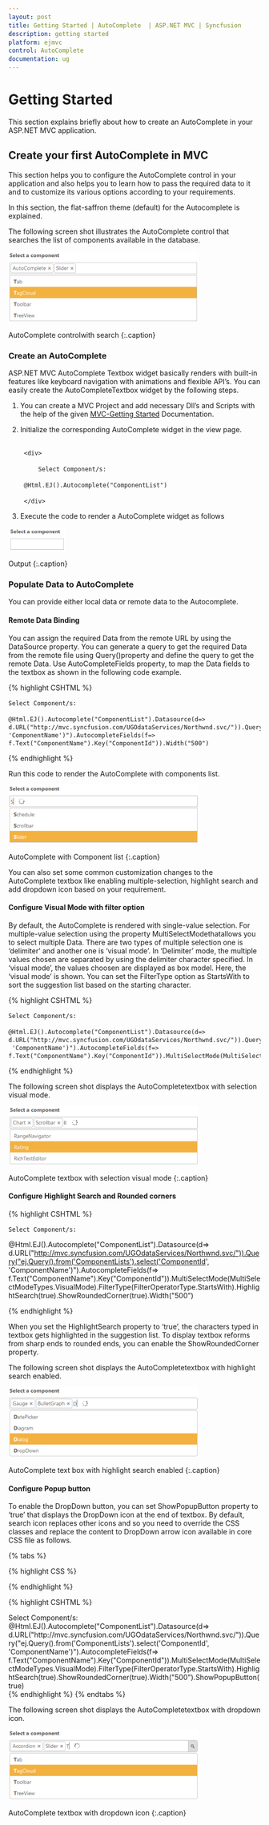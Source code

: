 ```yaml
---
layout: post
title: Getting Started | AutoComplete  | ASP.NET MVC | Syncfusion
description: getting started
platform: ejmvc
control: AutoComplete
documentation: ug
---
```


# Getting Started

This section explains briefly about how to create an AutoComplete in your ASP.NET MVC application.

## Create your first AutoComplete in MVC

This section helps you to configure the AutoComplete control in your application and also helps you to learn how to pass the required data to it and to customize its various options according to your requirements. 

In this section,  the flat-saffron theme (default) for the Autocomplete is explained.

The following screen shot illustrates the AutoComplete control that searches the list of components available in the database. 

![](Getting-Started_images/Getting-Started_img1.png)

AutoComplete controlwith search
{:.caption}

### Create an AutoComplete

ASP.NET MVC AutoComplete Textbox widget basically renders with built-in features like keyboard navigation with animations and flexible API’s. You can easily create the AutoCompleteTextbox widget by the following steps.

1. You can create a MVC Project and add necessary Dll’s and Scripts with the help of the given [MVC-Getting Started](/extension/aspnet-mvc-extension/overview) Documentation.
2. Initialize the corresponding AutoComplete widget in the view page.


   ~~~ cshtml

	<div>

		Select Component/s: 

	@Html.EJ().Autocomplete("ComponentList")

	</div>

   ~~~
   


3.  Execute the code to render a AutoComplete widget as follows



![](Getting-Started_images/Getting-Started_img2.png)

Output
{:.caption}

### Populate Data to AutoComplete

You can provide either local data or remote data to the Autocomplete.

#### Remote Data Binding

You can assign the required Data from the remote URL by using the DataSource property. You can generate a query to get the required Data from the remote file using Query()property and define the query to get the remote Data. Use AutoCompleteFields property, to map the Data fields to the textbox as shown in the following code example.

{% highlight CSHTML %}

<div>

	Select Component/s: 

	@Html.EJ().Autocomplete("ComponentList").Datasource(d=> 
	d.URL("http://mvc.syncfusion.com/UGOdataServices/Northwnd.svc/")).Query("ej.Query().from('ComponentLists').select('ComponentId', 
	'ComponentName')").AutocompleteFields(f=> f.Text("ComponentName").Key("ComponentId")).Width("500")
</div>
{% endhighlight %}


Run this code to render the AutoComplete with components list.

![](Getting-Started_images/Getting-Started_img3.png)

AutoComplete with Component list
{:.caption}

You can also set some common customization changes to the AutoComplete textbox like enabling multiple-selection, highlight search and add dropdown icon based on your requirement. 

#### Configure Visual Mode with filter option



By default, the AutoComplete is rendered with single-value selection. For multiple-value selection using the property MultiSelectModethatallows you to select multiple Data. There are two types of multiple selection one is ‘delimiter’ and another one is ‘visual mode’. In ‘Delimiter’ mode, the multiple values chosen are separated by using the delimiter character specified. In ‘visual mode’, the values choosen are displayed as box model. Here, the ‘visual mode’ is shown. You can set the FilterType option as StartsWith to sort the suggestion list based on the starting character.


{% highlight CSHTML %}

<div>

	Select Component/s: 

	@Html.EJ().Autocomplete("ComponentList").Datasource(d=> 
	d.URL("http://mvc.syncfusion.com/UGOdataServices/Northwnd.svc/")).Query("ej.Query().from('ComponentLists').select('ComponentId',
	 'ComponentName')").AutocompleteFields(f=> f.Text("ComponentName").Key("ComponentId")).MultiSelectMode(MultiSelectModeTypes.VisualMode).FilterType(FilterOperatorType.StartsWith).Width("500")

</div>

{% endhighlight %}


The following screen shot displays the AutoCompletetextbox with selection visual mode.

![](Getting-Started_images/Getting-Started_img4.png)

AutoComplete textbox with selection visual mode
{:.caption}

#### Configure Highlight Search and Rounded corners

{% highlight CSHTML %}

<div>

    Select Component/s: 

@Html.EJ().Autocomplete("ComponentList").Datasource(d=> 
d.URL("http://mvc.syncfusion.com/UGOdataServices/Northwnd.svc/")).Query("ej.Query().from('ComponentLists').select('ComponentId',
'ComponentName')").AutocompleteFields(f=> f.Text("ComponentName").Key("ComponentId")).MultiSelectMode(MultiSelectModeTypes.VisualMode).FilterType(FilterOperatorType.StartsWith).HighlightSearch(true).ShowRoundedCorner(true).Width("500")

</div>

{% endhighlight %}

When you set the HighlightSearch property to ‘true’, the characters typed in textbox gets highlighted in the suggestion list. To display textbox reforms from sharp ends to rounded ends, you can enable the ShowRoundedCorner property.




The following screen shot displays the AutoCompletetextbox with highlight search enabled.

![](Getting-Started_images/Getting-Started_img5.png)

AutoComplete text box with highlight search enabled
{:.caption}

#### Configure Popup button

To enable the DropDown button, you can set ShowPopupButton property to ‘true’ that displays the DropDown icon at the end of textbox. By default, search icon replaces other icons and so you need to override the CSS classes and replace the content to DropDown arrow icon available in core CSS file as follows.

{% tabs %}
 
{% highlight CSS %}

<style>.e-icon.e-search:before 
 {                
    content:"\e63b";  
 }
</style>
{% endhighlight %}

{% highlight CSHTML %}

<div>
    Select Component/s: 
@Html.EJ().Autocomplete("ComponentList").Datasource(d=>
d.URL("http://mvc.syncfusion.com/UGOdataServices/Northwnd.svc/")).Query("ej.Query().from('ComponentLists').select('ComponentId', 'ComponentName')").AutocompleteFields(f=>
f.Text("ComponentName").Key("ComponentId")).MultiSelectMode(MultiSelectModeTypes.VisualMode).FilterType(FilterOperatorType.StartsWith).HighlightSearch(true).ShowRoundedCorner(true).Width("500").ShowPopupButton(true)
</div>
{% endhighlight %}
{% endtabs %} 

The following screen shot displays the AutoCompletetextbox with dropdown icon.

![](Getting-Started_images/Getting-Started_img6.png)

AutoComplete textbox with dropdown icon
{:.caption}

